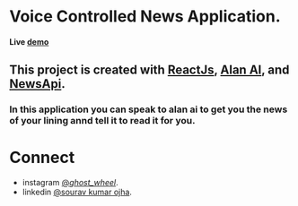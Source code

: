 # Voice Controlled News Application.

#### Live [demo](https://lucid-hermann-90599c.netlify.app/)

## This project is created with [ReactJs](https://reactjs.org/), [Alan AI](https://alan.app/), and [NewsApi](https://newsapi.org/).

### In this application you can speak to alan ai to get you the news of your lining annd tell it to read it for you.

# Connect

- instagram [@_ghost_wheel_](https://www.instagram.com/_ghost_wheel_/).
- linkedin [@sourav kumar ojha](https://www.linkedin.com/in/sourav-kumar-ojha-82ba81195/).

